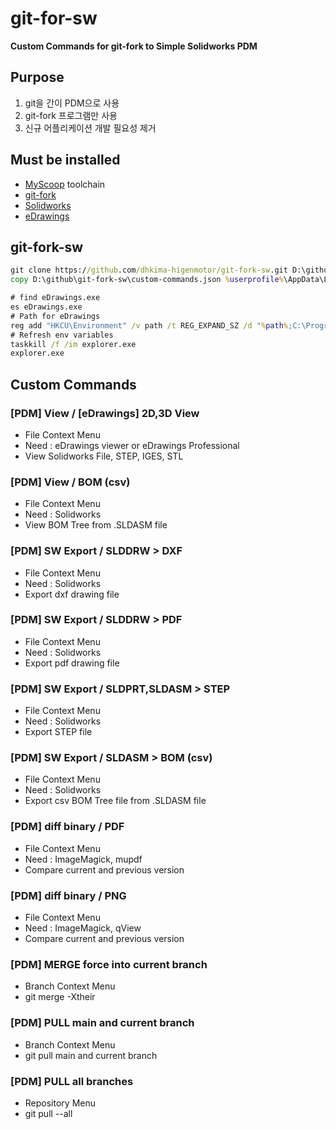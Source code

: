 
# git-for-sw

**Custom Commands for git-fork to Simple Solidworks PDM**


## Purpose

1. git을 간이 PDM으로 사용
2. git-fork 프로그램만 사용
3. 신규 어플리케이션 개발 필요성 제거


## Must be installed

* [MyScoop](https://github.com/dymaxionkim/MyScoop) toolchain
* [git-fork](https://git-fork.com/)
* [Solidworks](https://www.solidworks.com/ko)
* [eDrawings](https://www.edrawingsviewer.com/download-edrawings)


## git-fork-sw

```cmd
git clone https://github.com/dhkima-higenmotor/git-fork-sw.git D:\github\git-fork-sw
copy D:\github\git-fork-sw\custom-commands.json %userprofile%\AppData\Local\Fork\custom-commands.json
```

```cmd
# find eDrawings.exe
es eDrawings.exe
# Path for eDrawings
reg add "HKCU\Environment" /v path /t REG_EXPAND_SZ /d "%path%;C:\Program Files\SOLIDWORKS Corp\eDrawings" /f
# Refresh env variables
taskkill /f /im explorer.exe
explorer.exe
```


## Custom Commands

### [PDM] View / [eDrawings] 2D,3D View
* File Context Menu
* Need : eDrawings viewer or eDrawings Professional
* View Solidworks File, STEP, IGES, STL

### [PDM] View / BOM (csv)
* File Context Menu
* Need : Solidworks
* View BOM Tree from .SLDASM file

### [PDM] SW Export / SLDDRW > DXF
* File Context Menu
* Need : Solidworks
* Export dxf drawing file

### [PDM] SW Export / SLDDRW > PDF
* File Context Menu
* Need : Solidworks
* Export pdf drawing file

### [PDM] SW Export / SLDPRT,SLDASM > STEP
* File Context Menu
* Need : Solidworks
* Export STEP file

### [PDM] SW Export / SLDASM > BOM (csv)
* File Context Menu
* Need : Solidworks
* Export csv BOM Tree file from .SLDASM file

### [PDM] diff binary / PDF
* File Context Menu
* Need : ImageMagick, mupdf
* Compare current and previous version

### [PDM] diff binary / PNG
* File Context Menu
* Need : ImageMagick, qView
* Compare current and previous version

### [PDM] MERGE force into current branch
* Branch Context Menu
* git merge -Xtheir

### [PDM] PULL main and current branch
* Branch Context Menu
* git pull main and current branch

### [PDM] PULL all branches
* Repository Menu
* git pull --all

